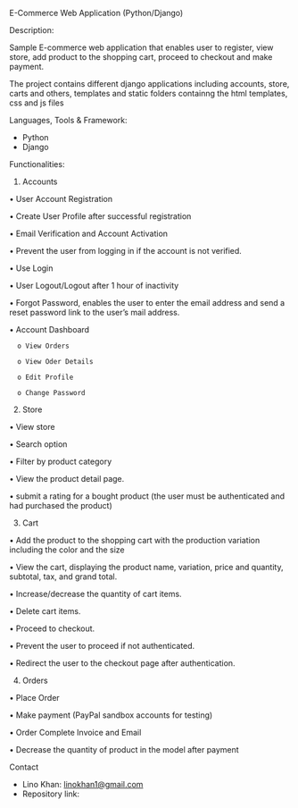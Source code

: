 E-Commerce Web Application (Python/Django)

Description:

Sample E-commerce web application that enables user to register, view store, add product
to the shopping cart, proceed to checkout and make payment.

The project contains different django applications including accounts, store, carts and others,
templates and static folders containng the html templates, css and js files

Languages, Tools & Framework:

- Python
- Django

Functionalities:

1.	Accounts

  •	User Account Registration
  
  •	Create User Profile after successful registration
  
  •	Email Verification and Account Activation
  
  •	Prevent the user from logging in if the account is not verified.
  
  •	Use Login
  
  •	User Logout/Logout after 1 hour of inactivity
  
  •	Forgot Password, enables the user to enter the email address and send a reset password link to the user’s mail address.
  
  •	Account Dashboard
  
      o	View Orders
      
      o	View Oder Details
      
      o	Edit Profile
      
      o	Change Password
      
2.	Store

  •	View store
  
  •	Search option
  
  •	Filter by product category
  
  •	View the product detail page.
  
  •	submit a rating for a bought product (the user must be authenticated and had purchased the product)

3.	Cart

  •	Add the product to the shopping cart with the production variation including the color and the size
  
  •	View the cart, displaying the product name, variation, price and quantity, subtotal, tax, and grand total.
  
  •	Increase/decrease the quantity of cart items.
  
  •	Delete cart items.
  
  •	Proceed to checkout.
  
  •	Prevent the user to proceed if not authenticated.
  
  •	Redirect the user to the checkout page after authentication.

4.	Orders

  •	Place Order
  
  •	Make payment (PayPal sandbox accounts for testing)
  
  •	Order Complete Invoice and Email
  
  •	Decrease the quantity of product in the model after payment

Contact
- Lino Khan: linokhan1@gmail.com
- Repository link: 






